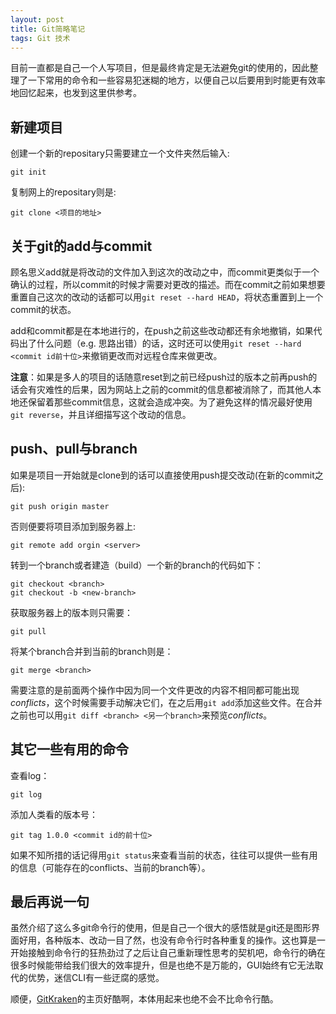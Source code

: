 ```yaml
---
layout: post
title: Git简略笔记
tags: Git 技术
---
```


目前一直都是自己一个人写项目，但是最终肯定是无法避免git的使用的，因此整理了一下常用的命令和一些容易犯迷糊的地方，以便自己以后要用到时能更有效率地回忆起来，也发到这里供参考。

## 新建项目


创建一个新的repositary只需要建立一个文件夹然后输入:

~~~
git init
~~~

复制网上的repositary则是:

~~~
git clone <项目的地址>
~~~

## 关于git的add与commit

顾名思义add就是将改动的文件加入到这次的改动之中，而commit更类似于一个确认的过程，所以commit的时候才需要对更改的描述。而在commit之前如果想要重置自己这次的改动的话都可以用`git reset --hard HEAD`，将状态重置到上一个commit的状态。

add和commit都是在本地进行的，在push之前这些改动都还有余地撤销，如果代码出了什么问题（e.g. 思路出错）的话，这时还可以使用`git reset --hard  <commit id前十位>`来撤销更改而对远程仓库来做更改。

**注意**：如果是多人的项目的话随意reset到之前已经push过的版本之前再push的话会有灾难性的后果，因为网站上之前的commit的信息都被消除了，而其他人本地还保留着那些commit信息，这就会造成冲突。为了避免这样的情况最好使用`git reverse`，并且详细描写这个改动的信息。

## push、pull与branch

如果是项目一开始就是clone到的话可以直接使用push提交改动(在新的commit之后):

```
git push origin master
```

否则便要将项目添加到服务器上:

```
git remote add orgin <server>
```

转到一个branch或者建造（build）一个新的branch的代码如下：

```
git checkout <branch>
git checkout -b <new-branch>
```

获取服务器上的版本则只需要：

```
git pull
```

将某个branch合并到当前的branch则是：

```
git merge <branch>
```

需要注意的是前面两个操作中因为同一个文件更改的内容不相同都可能出现*conflicts*，这个时候需要手动解决它们，在之后用`git add`添加这些文件。在合并之前也可以用`git diff <branch> <另一个branch>`来预览*conflicts*。

## 其它一些有用的命令

查看log：

```
git log
```

添加人类看的版本号：

```
git tag 1.0.0 <commit id的前十位>
```

如果不知所措的话记得用`git status`来查看当前的状态，往往可以提供一些有用的信息（可能存在的conflicts、当前的branch等）。

## 最后再说一句

虽然介绍了这么多git命令行的使用，但是自己一个很大的感悟就是git还是图形界面好用，各种版本、改动一目了然，也没有命令行时各种重复的操作。这也算是一开始接触到命令行的狂热劲过了之后让自己重新理性思考的契机吧，命令行的确在很多时候能带给我们很大的效率提升，但是也绝不是万能的，GUI始终有它无法取代的优势，迷信CLI有一些迂腐的感觉。

顺便，[GitKraken](https://www.gitkraken.com/)的主页好酷啊，本体用起来也绝不会不比命令行酷。